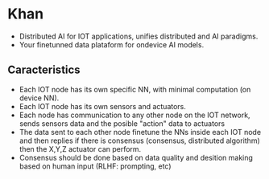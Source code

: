 # Khan
* Distributed AI for IOT applications, unifies distributed and AI paradigms. 
* Your finetunned data plataform for ondevice AI models. 

## Caracteristics
* Each IOT node has its own specific NN, with minimal computation (on device NN).
* Each IOT node has its own sensors and actuators.
* Each node has communication to any other node on the IOT network, sends sensors data and the posible "action" data to actuators
* The data sent to each other node finetune the NNs inside each IOT node and then replies if there is consensus (consensus, distributed algorithm) then the X,Y,Z actuator can perform.
* Consensus should be done based on data quality and desition making based on human input (RLHF: prompting, etc) 



